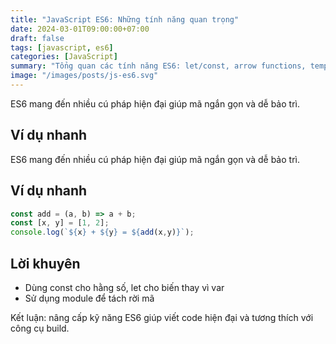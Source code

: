 ```yaml
---
title: "JavaScript ES6: Những tính năng quan trọng"
date: 2024-03-01T09:00:00+07:00
draft: false
tags: [javascript, es6]
categories: [JavaScript]
summary: "Tổng quan các tính năng ES6: let/const, arrow functions, template strings, destructuring, modules"
image: "/images/posts/js-es6.svg"
---
```


ES6 mang đến nhiều cú pháp hiện đại giúp mã ngắn gọn và dễ bảo trì.

## Ví dụ nhanh


ES6 mang đến nhiều cú pháp hiện đại giúp mã ngắn gọn và dễ bảo trì.

## Ví dụ nhanh

```js
const add = (a, b) => a + b;
const [x, y] = [1, 2];
console.log(`${x} + ${y} = ${add(x,y)}`);
```

## Lời khuyên

- Dùng const cho hằng số, let cho biến thay vì var
- Sử dụng module để tách rời mã

Kết luận: nâng cấp kỹ năng ES6 giúp viết code hiện đại và tương thích với công cụ build.